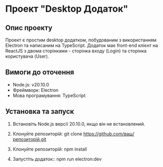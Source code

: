 # Проект "Desktop Додаток"

## Опис проекту

Проект є простим desktop додатком, побудованим з використанням Electron та написаним на TypeScript. Додаток має front-end клієнт на ReactJS з двома сторінками - сторінка входу (Login) та сторінка користувача (User).

## Вимоги до оточення

- Node.js: v20.10.0
- Фреймворк: Electron
- Мова програмування: TypeScript

## Установка та запуск

1. Встановіть Node.js версії 20.10.0, якщо він не встановлений.

2. Клонуйте репозиторій:
   git clone https://github.com/ваш/репозиторій.git
   
3. Клонуйте репозиторій:
   npm install

4. Запустіть додаток::
   npm run electron:dev